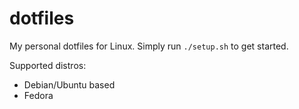 # dotfiles
My personal dotfiles for Linux. Simply run `./setup.sh` to get started.

Supported distros:
- Debian/Ubuntu based
- Fedora
